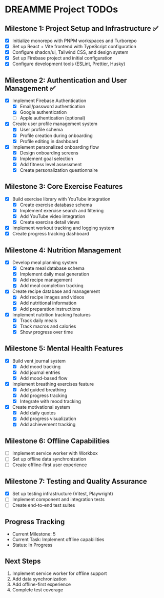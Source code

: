 # DREAMME Project TODOs

## Milestone 1: Project Setup and Infrastructure ✅
- [x] Initialize monorepo with PNPM workspaces and Turborepo
- [x] Set up React + Vite frontend with TypeScript configuration
- [x] Configure shadcn/ui, Tailwind CSS, and design system
- [x] Set up Firebase project and initial configuration
- [x] Configure development tools (ESLint, Prettier, Husky)

## Milestone 2: Authentication and User Management ✅
- [x] Implement Firebase Authentication
  - [x] Email/password authentication
  - [x] Google authentication
  - [ ] Apple authentication (optional)
- [x] Create user profile management system
  - [x] User profile schema
  - [x] Profile creation during onboarding
  - [x] Profile editing in dashboard
- [x] Implement personalized onboarding flow
  - [x] Design onboarding screens
  - [x] Implement goal selection
  - [x] Add fitness level assessment
  - [x] Create personalization questionnaire

## Milestone 3: Core Exercise Features
- [x] Build exercise library with YouTube integration
  - [x] Create exercise database schema
  - [x] Implement exercise search and filtering
  - [x] Add YouTube video integration
  - [x] Create exercise detail views
- [x] Implement workout tracking and logging system
- [x] Create progress tracking dashboard

## Milestone 4: Nutrition Management
- [x] Develop meal planning system
  - [x] Create meal database schema
  - [x] Implement daily meal generation
  - [x] Add recipe management
  - [x] Add meal completion tracking
- [x] Create recipe database and management
  - [x] Add recipe images and videos
  - [x] Add nutritional information
  - [x] Add preparation instructions
- [x] Implement nutrition tracking features
  - [x] Track daily meals
  - [x] Track macros and calories
  - [x] Show progress over time

## Milestone 5: Mental Health Features
- [x] Build vent journal system
  - [x] Add mood tracking
  - [x] Add journal entries
  - [x] Add mood-based flow
- [x] Implement breathing exercises feature
  - [x] Add guided breathing
  - [x] Add progress tracking
  - [x] Integrate with mood tracking
- [x] Create motivational system
  - [x] Add daily quotes
  - [x] Add progress visualization
  - [x] Add achievement tracking

## Milestone 6: Offline Capabilities
- [ ] Implement service worker with Workbox
- [ ] Set up offline data synchronization
- [ ] Create offline-first user experience

## Milestone 7: Testing and Quality Assurance
- [x] Set up testing infrastructure (Vitest, Playwright)
- [ ] Implement component and integration tests
- [ ] Create end-to-end test suites

## Progress Tracking
- Current Milestone: 5
- Current Task: Implement offline capabilities
- Status: In Progress

## Next Steps
1. Implement service worker for offline support
2. Add data synchronization
3. Add offline-first experience
4. Complete test coverage 